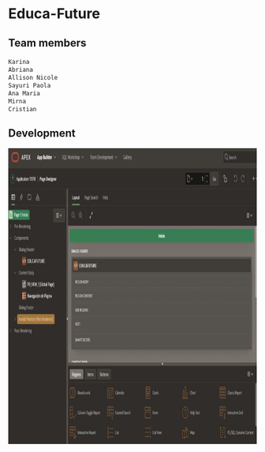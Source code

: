 # Educa-Future


## Team members

    Karina 
    Abriana
    Allison Nicole
    Sayuri Paola
    Ana Maria
    Mirna
    Cristian

## Development

<p align="center">
    <img src="images/development.jpeg" 
     width="600" height="600"/>
</p>

